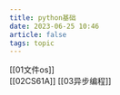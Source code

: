 ```yaml
---
title: python基础
date: 2023-06-25 10:46
article: false
tags: topic
---
```


[[01文件os]]  
[[02CS61A]]
[[03异步编程]]
